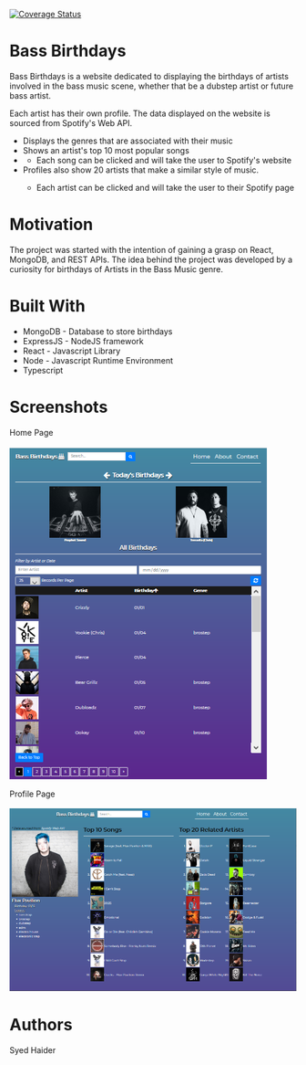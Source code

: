 [![Coverage Status](https://coveralls.io/repos/github/syedhaider426/Bass-Birthdays/badge.svg?branch=master)](https://coveralls.io/github/syedhaider426/Bass-Birthdays?branch=master)

# Bass Birthdays
Bass Birthdays is a website dedicated to displaying the birthdays of artists involved in the bass music scene, whether that be a dubstep artist or future bass artist.

Each artist has their own profile. The data displayed on the website is sourced from Spotify's Web API.
<ul>
    <li>Displays the genres that are associated with their music</li>
    <li>Shows an artist's top 10 most popular songs<li>
    <ul><li>Each song can be clicked and will take the user to Spotify's website</li></ul>
    <li>Profiles also show 20 artists that make a similar style of music.</li>
        <ul><li>Each artist can be clicked and will take the user to their Spotify page</li></ul>
</ul>

# Motivation

The project was started with the intention of gaining a grasp on React, MongoDB, and REST APIs.
The idea behind the project was developed by a curiosity for birthdays of Artists in the Bass Music genre. 

# Built With
<ul>
<li>MongoDB - Database to store birthdays</li>
<li>ExpressJS - NodeJS framework </li>
<li>React - Javascript Library</li>
<li>Node - Javascript Runtime Environment</li>
    <li>Typescript</li>
</ul>

# Screenshots

Home Page <br></br>
<img src="docs/Home-Page.PNG">

Profile Page <br></br>
<img src="docs/Profile-Page.PNG">



# Authors
Syed Haider
